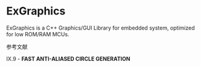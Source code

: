 # ExGraphics

ExGraphics is a C++ Graphics/GUI Library for embedded system, optimized for low ROM/RAM MCUs.



参考文献

IX.9 - **FAST ANTI-ALIASED CIRCLE GENERATION**
